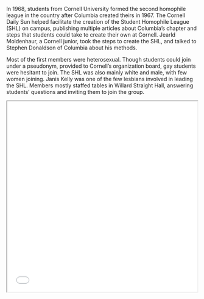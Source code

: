 In 1968, students from Cornell University formed the second homophile league in the country after Columbia created theirs in 1967. The Cornell Daily Sun helped facilitate the creation of the Student Homophile League (SHL) on campus, publishing multiple articles about Columbia’s chapter and steps that students could take to create their own at Cornell. Jearld Moldenhaur, a Cornell junior, took the steps to create the SHL, and talked to Stephen Donaldson of Columbia about his methods. 

Most of the first members were heterosexual. Though students could join under a pseudonym, provided to Cornell’s organization board, gay students were hesitant to join. The SHL was also mainly white and male, with few women joining. Janis Kelly was one of the few lesbians involved in leading the SHL. Members mostly staffed tables in Willard Straight Hall, answering students’ questions and inviting them to join the group.

<iframe src="gay-ithaca-map.html" height="500" width="500"></iframe>
